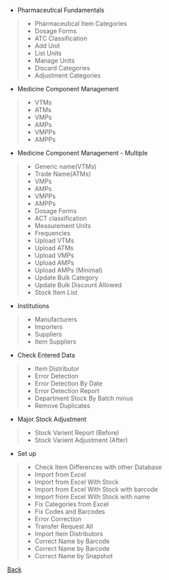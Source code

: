 * Pharmaceutical Fundamentals
> * Pharmaceutical Item Categories
> * Dosage Forms
> * ATC Classification
> * Add Unit
> * List Units
> * Manage Units
> * Discard Categories
> * Adjustment Categories

* Medicine Component Management
> * VTMs
> * ATMs
> * VMPs
> * AMPs
> * VMPPs
> * AMPPs

* Medicine Component Management - Multiple
> * Generic name(VTMs)
> * Trade Name(ATMs)
> * VMPs
> * AMPs
> * VMPPs
> * AMPPs
> * Dosage Forms
> * ACT classification 
> * Measurement Units 
> * Frequencies 
> * Upload VTMs
> * Upload ATMs
> * Upload VMPs
> * Upload AMPs
> * Upload AMPs (Minimal)
> * Update Bulk Category 
> * Update Bulk Discount Allowed
> * Stock Item List 
 
* Institutions
> * Manufacturers
> * Importers
> * Suppliers
> * Item Suppliers

* Check Entered Data
> * Item Distributor
> * Error Detection
> * Error Detection By Date
> * Error Detection Report
> * Department Stock By Batch minus
> * Remove Duplicates

* Major Stock Adjustment 
> * Stock Varient Report (Before)
> * Stock Varient Adjustment (After)

* Set up
> * Check Item Differences with other Database
> * Import from Excel
> * Import from Excel With Stock
> * Import from Excel With Stock with barcode
> * Import from Excel With Stock with name
> * Fix Categories from Excel
> * Fix Codes and Barcodes
> * Error Correction
> * Transfer Request All
> * Import Item Distributors
> * Correct Name by Barcode
> * Correct Name by Barcode
> * Correct Name by Snapshot




[Back ](https://github.com/hmislk/hmis/wiki/System-Administration)



